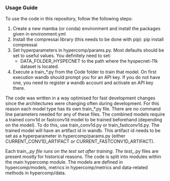 ### Usage Guide

To use the code in this repository, follow the following steps:
1. Create a new mamba (or conda) environment and install the packages given in environment.yml
2. Install the compressai library (this needs to be done with pip): pip install compressai
3. Set hyperparameters in hypercomp/params.py. Most defaults should be set to useful values. You definitely need to set:
    - DATA_FOLDER_HYSPECNET to the path where the hyspecnet-11k dataset is located.
4. Execute a train\_*.py from the Code folder to train that model. On first execution wandb should prompt you for an API key.
If you do not have one, you need to register a wandb account and activate an API key there.

The code was written in a way optimised for fast development changes since the architectures were changing often during development.
For this reason each model type has its own train_*.py file. There are no command line parameters needed for any of these files.
The combined models require a trained conv1d or fastconv1d model to be trained beforehand (depending on the model). To do this, use train_conv1d.py or train_fastconv1d.py. The trained model will have an artifact id in wandb. This artifact id needs to be set as a hyperparameter in hypercomp/params.py (either CURRENT_CONV1D_ARTIFACT or CURRENT_FASTCONV1D_ARTIFACT). 

Each train\_*.py file runs on the test set after training. The test\_*.py files are present mostly for historical reasons.
The code is split into modules within the main hypercomp module. The models are defined in hypercomp/models, metrics in hypercomp/metrics and data-related methods in hypercomp/data.
